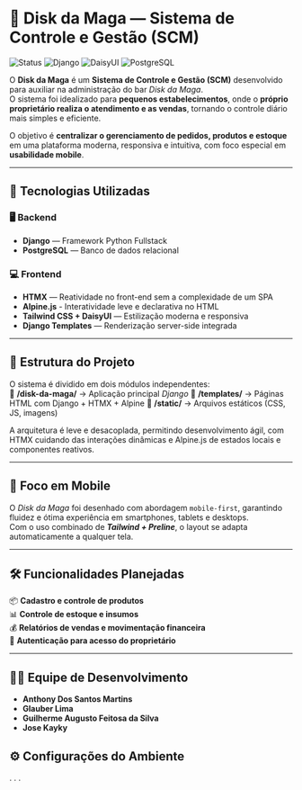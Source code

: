 # 🍻 Disk da Maga — Sistema de Controle e Gestão (SCM)

![Status](https://img.shields.io/badge/Status-Em_Desenvolvimento-yellow)
![Django](https://img.shields.io/badge/Backend-Django-dark_green)
![DaisyUI](https://img.shields.io/badge/Frontend-Daisy_UI-purple)
![PostgreSQL](https://img.shields.io/badge/Database-PostgreSQL-blue)

O **Disk da Maga** é um **Sistema de Controle e Gestão (SCM)** desenvolvido para auxiliar na administração do bar *Disk da Maga*.<br>
O sistema foi idealizado para **pequenos estabelecimentos**, onde o **próprio proprietário realiza o atendimento e as vendas**, tornando o controle diário mais simples e eficiente.

O objetivo é **centralizar o gerenciamento de pedidos, produtos e estoque** em uma plataforma moderna, responsiva e intuitiva, com foco especial em **usabilidade mobile**.

---

## 🚀 Tecnologias Utilizadas

### 🖥️ **Backend**
- **Django** — Framework Python Fullstack<br>
- **PostgreSQL** — Banco de dados relacional<br>

### 💻 **Frontend**
- **HTMX** — Reatividade no front-end sem a complexidade de um SPA
- **Alpine.js** - Interatividade leve e declarativa no HTML
- **Tailwind CSS + DaisyUI** — Estilização moderna e responsiva
- **Django Templates** — Renderização server-side integrada

---

## 🧱 Estrutura do Projeto

O sistema é dividido em dois módulos independentes:  
📁 **/disk-da-maga/** → Aplicação principal *Django*
📁 **/templates/** → Páginas HTML com Django + HTMX + Alpine
📁 **/static/** → Arquivos estáticos (CSS, JS, imagens)

A arquitetura é leve e desacoplada, permitindo desenvolvimento ágil, com HTMX cuidando das interações dinâmicas e Alpine.js de estados locais e componentes reativos.

---

## 📱 Foco em Mobile

O *Disk da Maga* foi desenhado com abordagem `mobile-first`, garantindo fluidez e ótima experiência em smartphones, tablets e desktops. <br>
Com o uso combinado de ***Tailwind + Preline***, o layout se adapta automaticamente a qualquer tela.

---

## 🛠️ Funcionalidades Planejadas

📦 **Cadastro e controle de produtos**  
📊 **Controle de estoque e insumos**  
💰 **Relatórios de vendas e movimentação financeira**  
🔐 **Autenticação para acesso do proprietário**

---

## 🧑‍💻 Equipe de Desenvolvimento

- **Anthony Dos Santos Martins**
- **Glauber Lima**
- **Guilherme Augusto Feitosa da Silva**
- **Jose Kayky**

## ⚙️ Configurações do Ambiente
.
.
.